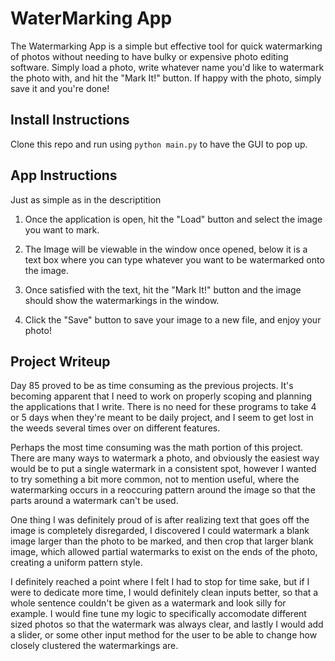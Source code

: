 # WaterMarking App

The Watermarking App is a simple but effective tool for quick watermarking of photos without needing to have bulky or expensive photo editing software. Simply load a photo, write whatever name you'd like to watermark the photo with, and hit the "Mark It!" button. If happy with the photo, simply save it and you're done!

## Install Instructions

Clone this repo and run using `python main.py` to have the GUI to pop up.

## App Instructions

Just as simple as in the descriptition

1. Once the application is open, hit the "Load" button and select the image you want to mark.

2. The Image will be viewable in the window once opened, below it is a text box where you can type whatever you want to be watermarked onto the image.

3. Once satisfied with the text, hit the "Mark It!" button and the image should show the watermarkings in the window.

4. Click the "Save" button to save your image to a new file, and enjoy your photo!

## Project Writeup

Day 85 proved to be as time consuming as the previous projects. It's becoming apparent that I need to work on properly scoping and planning the applications that I write. There is no need for these programs to take 4 or 5 days when they're meant to be daily project, and I seem to get lost in the weeds several times over on different features. 

Perhaps the most time consuming was the math portion of this project. There are many ways to watermark a photo, and obviously the easiest way would be to put a single watermark in a consistent spot, however I wanted to try something a bit more common, not to mention useful, where the watermarking occurs in a reoccuring pattern around the image so that the parts around a watermark can't be used. 

One thing I was definitely proud of is after realizing text that goes off the image is completely disregarded, I discovered I could watermark a blank image larger than the photo to be marked, and then crop that larger blank image, which allowed partial watermarks to exist on the ends of the photo, creating a uniform pattern style.

I definitely reached a point where I felt I had to stop for time sake, but if I were to dedicate more time, I would definitely clean inputs better, so that a whole sentence couldn't be given as a watermark and look silly for example. I would fine tune my logic to specifically accomodate different sized photos so that the watermark was always clear, and lastly I would add a slider, or some other input method for the user to be able to change how closely clustered the watermarkings are.
